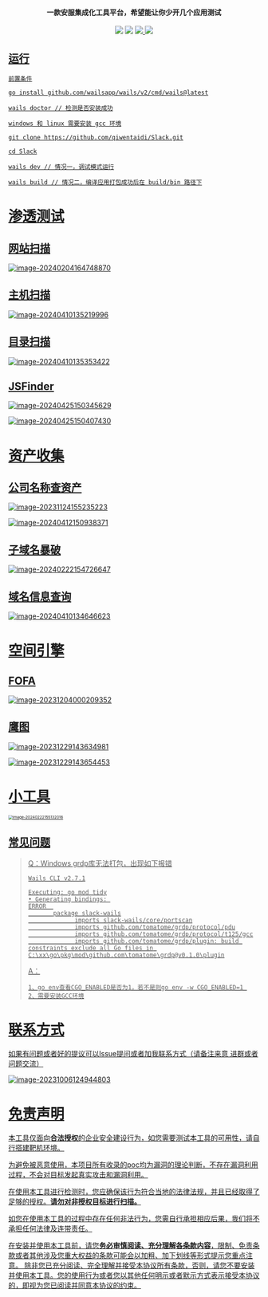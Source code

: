 <h4 align="center">一款安服集成化工具平台，希望能让你少开几个应用测试</h4>

<p align="center">
<img src="https://img.shields.io/github/go-mod/go-version/qiwentaidi/Slack?filename=go.mod">
<img src="https://img.shields.io/badge/wails-v2.8.0-blue">
<a href="https://github.com/qiwentaidi/Slack/releases/"><img src="https://img.shields.io/github/v/release/qiwentaidi/Slack">
<a href="https://github.com/qiwentaidi/Slack/releases/"><img src="https://img.shields.io/github/downloads/qiwentaidi/Slack/total">
</p>



## 运行

```
前置条件

go install github.com/wailsapp/wails/v2/cmd/wails@latest

wails doctor // 检测是否安装成功

windows 和 linux 需要安装 gcc 环境

git clone https://github.com/qiwentaidi/Slack.git

cd Slack

wails dev // 情况一，调试模式运行

wails build // 情况二，编译应用打包成功后在 build/bin 路径下
```

# 渗透测试

## 网站扫描

![image-20240204164748870](assets/image-20240204164748870.png)

## 主机扫描

![image-20240410135219996](assets/image-20240410135219996.png)

## 目录扫描

![image-20240410135353422](assets/image-20240410135353422.png)

## JSFinder

![image-20240425150345629](assets/image-20240425150345629.png)

![image-20240425150407430](assets/image-20240425150407430.png)

# 资产收集

## 公司名称查资产

![image-20231124155235223](assets/image-20231124155235223.png)

![image-20240412150938371](assets/image-20240412150938371.png)

## 子域名暴破

![image-20240222154726647](assets/image-20240222154726647.png)

## 域名信息查询

![image-20240410134646623](assets/image-20240410134646623.png)

# 空间引擎

## FOFA

![image-20231204000209352](assets/image-20231204000209352.png)

## 鹰图

![image-20231229143634981](assets/image-20231229143634981.png)

![image-20231229143654453](assets/image-20231229143654453.png)

# 小工具

<img src="assets/image-20240222155132016.png" alt="image-20240222155132016" style="zoom:55%;" />



## 常见问题

> Q：Windows grdp库无法打包，出现如下报错
>
> ```
> Wails CLI v2.7.1
> 
> Executing: go mod tidy
> • Generating bindings: 
> ERROR  
>        package slack-wails
>              imports slack-wails/core/portscan
>              imports github.com/tomatome/grdp/protocol/pdu
>              imports github.com/tomatome/grdp/protocol/t125/gcc
>              imports github.com/tomatome/grdp/plugin: build constraints exclude all Go files in C:\xx\go\pkg\mod\github.com\tomatome\grdp@v0.1.0\plugin
> ```
>
> A：
>
> ```
> 1、go env查看CGO_ENABLED是否为1，若不是则go env -w CGO_ENABLED=1 
> 2、需要安装GCC环境
> ```

# 联系方式

如果有问题或者好的提议可以Issue提问或者加我联系方式（请备注来意 进群或者问题交流）

![image-20231006124944803](assets/image-20231006124944803.png)

# 免责声明

本工具仅面向**合法授权**的企业安全建设行为，如您需要测试本工具的可用性，请自行搭建靶机环境。

为避免被恶意使用，本项目所有收录的poc均为漏洞的理论判断，不存在漏洞利用过程，不会对目标发起真实攻击和漏洞利用。

在使用本工具进行检测时，您应确保该行为符合当地的法律法规，并且已经取得了足够的授权。**请勿对非授权目标进行扫描。**

如您在使用本工具的过程中存在任何非法行为，您需自行承担相应后果，我们将不承担任何法律及连带责任。

在安装并使用本工具前，请您**务必审慎阅读、充分理解各条款内容**，限制、免责条款或者其他涉及您重大权益的条款可能会以加粗、加下划线等形式提示您重点注意。 除非您已充分阅读、完全理解并接受本协议所有条款，否则，请您不要安装并使用本工具。您的使用行为或者您以其他任何明示或者默示方式表示接受本协议的，即视为您已阅读并同意本协议的约束。
